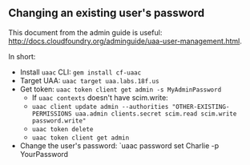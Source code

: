 ## Changing an existing user's password

This document from the admin guide is useful: http://docs.cloudfoundry.org/adminguide/uaa-user-management.html.

In short:

- Install `uaac` CLI: `gem install cf-uaac`
- Target UAA: `uaac target uaa.labs.18f.us`
- Get token: `uaac token client get admin -s MyAdminPassword`
  - If `uaac contexts` doesn't have scim.write:
  - `uaac client update admin --authorities "OTHER-EXISTING-PERMISSIONS uaa.admin clients.secret scim.read scim.write password.write"`
  - `uaac token delete`
  - `uaac token client get admin`
- Change the user's password: `uaac password set Charlie -p YourPassword

